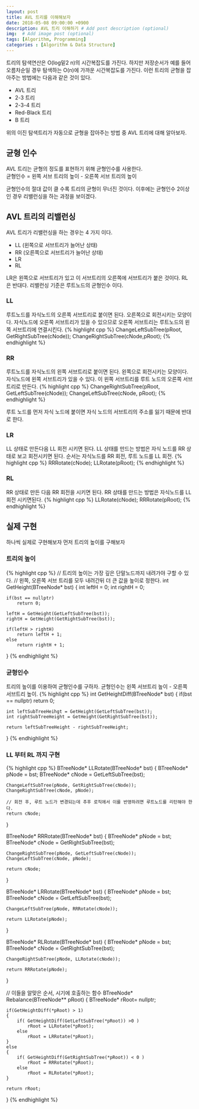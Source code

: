 ```yaml
---
layout: post
title: AVL 트리를 이해해보자
date: 2018-05-08 09:00:00 +0900
description: AVL 트리 이해하기 # Add post description (optional)
img:  # Add image post (optional)
tags: [Algorithm, Programming]
categories : [Algorithm & Data Structure]
---
```


트리의 탐색연산은 O(log밑2 n)의 시간복잡도를 가진다. 하지만 저장순서가 예를 들어 오름차순일 경우 탐색하는 O(n)에 가까운 시간복잡도를 가진다.
이런 트리의 균형을 잡아주는 방법에는 다음과 같은 것이 있다.
* AVL 트리
* 2-3 트리
* 2-3-4 트리
* Red-Black 트리
* B 트리

위의 이진 탐색트리가 자동으로 균형을 잡아주는 방법 중 AVL 트리에 대해 알아보자.

## 균형 인수
AVL 트리는 균형의 정도를 표현하기 위해 균형인수를 사용한다. <br />
균형인수 = 왼쪽 서브 트리의 높이 - 오른쪽 서브 트리의 높이 <br />

균형인수의 절대 값이 클 수록 트리의 균형이 무너진 것이다. 이후에는 균형인수 2이상인 경우 리밸런싱을 하는 과정을 보이겠다.

## AVL 트리의 리밸런싱
AVL 트리가 리밸런싱을 하는 경우는 4 가지 이다.

* LL (왼쪽으로 서브트리가 늘어난 상태)
* RR (오른쪽으로 서브트리가 늘어난 상태)
* LR 
* RL

LR은 왼쪽으로 서브트리가 있고 이 서브트리의 오른쪽에 서브트리가 붙은 것이다. RL 은 반대다.
리밸런싱 기준은 루트노드의 균형인수 이다.

### LL
루트노드를 자식노드의 오른쪽 서브트리로 붙이면 된다. 오른쪽으로 회전시키는 모양이다.
자식노드에 오른쪽 서브트리가 있을 수 있으므로 오른쪽 서브트리는 루트노드의 왼쪽 서브트리에 연결시킨다.
{% highlight cpp %}
ChangeLeftSubTree(pRoot, GetRightSubTree(cNode));
ChangeRightSubTree(cNode,pRoot);
{% endhighlight %}

### RR
루트노드를 자식노드의 왼쪽 서브트리로 붙이면 된다. 왼쪽으로 회전시키는 모양이다.
자식노드에 왼쪽 서브트리가 있을 수 있다. 이 왼쪽 서브트리를 루트 노드의 오른쪽 서브트리로 만든다.
{% highlight cpp %}
ChangeRightSubTree(pRoot, GetLeftSubTree(cNode));
ChangeLeftSubTree(cNode, pRoot);
{% endhighlight %}

루트 노드를 먼저 자식 노드에 붙이면 자식 노드의 서브트리의 주소를 잃기 때문에 반대로 한다.

### LR
LL 상태로 만든다음 LL 회전 시키면 된다. LL 상태를 만드는 방법은 자식 노드를 RR 상태로 보고 회전시키면 된다.
순서는 자식노드를 RR 회전, 루트 노드를 LL 회전.
{% highlight cpp %}
RRRotate(cNode);
LLRotate(pRoot);
{% endhighlight %}

### RL
RR 상태로 만든 다음 RR 회전을 시키면 된다. RR 상태를 만드는 방법은 자식노드를 LL 회전 시키면된다.
{% highlight cpp %}
LLRotate(cNode);
RRRotate(pRoot);
{% endhighlight %}

## 실제 구현
하나씩 실제로 구현해보자 먼저 트리의 높이를 구해보자

### 트리의 높이
{% highlight cpp %}
// 트리의 높이는 가장 깊은 단말노드까지 내려가야 구할 수 있다.
// 왼쪽, 오른쪽 서브 트리를 모두 내려간뒤 더 큰 값을 높이로 정한다.
int GetHeight(BTreeNode* bst)
{
    int leftH = 0;
    int rightH = 0;

    if(bst == nullptr)
        return 0;
    
    leftH = GetHeight(GetLeftSubTree(bst));
    rightH = GetHeight(GetRightSubTree(bst));

    if(leftH > rightH)
        return leftH + 1;
    else
        return rightH + 1;
}
{% endhighlight %}

### 균형인수
트리의 높이를 이용하여 균형인수를 구하자. 균형인수는 왼쪽 서브트리 높이 - 오른쪽 서브트리 높이.
{% highlight cpp %}
int GetHeightDiff(BTreeNode* bst)
{
    if(bst == nullptr)
        return 0;
    
    int leftSubTreeHeihgt = GetHeight(GetLeftSubTree(bst));
    int rightSubTreeHeight = GetHeight(GetRightSubTree(bst));

    return leftSubTreeHeight - rightSubTreeHeight;
}
{% endhighlight %}

### LL 부터 RL 까지 구현
{% highlight cpp %}
BTreeNode* LLRotate(BTreeNode* bst)
{
    BTreeNode* pNode = bst;
    BTreeNode* cNode = GetLeftSubTree(bst);

    ChangeLeftSubTree(pNode, GetRightSubTree(cNode));
    ChangeRightSubTree(cNode, pNode);

    // 회전 후, 루트 노드가 변경되는데 추후 로직에서 이를 반영하려면 루트노드를 리턴해야 한다.
    return cNode;
}

BTreeNode* RRRotate(BTreeNode* bst)
{
    BTreeNode* pNode = bst;
    BTreeNode* cNode = GetRightSubTree(bst);

    ChangeRightSubTree(pNode, GetLeftSubTree(cNode));
    ChangeLeftSubTree(cNode, pNode);

    return cNode;
}

BTreeNode* LRRotate(BTreeNode* bst)
{
    BTreeNode* pNode = bst;
    BTreeNode* cNode = GetLeftSubTree(bst);

    ChangeLeftSubTree(pNode, RRRotate(cNode));

    return LLRotate(pNode);
}

BTreeNode* RLRotate(BTreeNode* bst)
{
    BTreeNode* pNode = bst;
    BTreeNode* cNode = GetRightSubTree(bst);

    ChangeRightSubTree(pNode, LLRotate(cNode));

    return RRRotate(pNode);
}

// 이들을 알맞은 순서, 시기에 호출하는 함수
BTreeNode* Rebalance(BTreeNode** pRoot)
{
    BTreeNode* rRoot= nullptr;

    if(GetHeightDiff(*pRoot) > 1)
    {
        if( GetHeightDiff(GetLeftSubTree(*pRoot)) >0 )
            rRoot = LLRotate(*pRoot);
        else
            rRoot = LRRotate(*pRoot);
    }
    else
    {
        if( GetHeightDiff(GetRightSubTree(*pRoot)) < 0 )
            rRoot = RRRotate(*pRoot);
        else
            rRoot = RLRotate(*pRoot);
    }

    return rRoot;
}
{% endhighlight %}